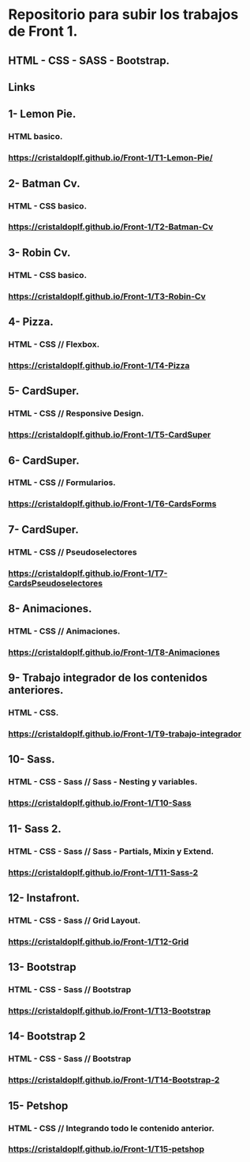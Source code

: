 # Repositorio para subir los trabajos de Front 1.

## HTML - CSS - SASS - Bootstrap.


## Links

## 1- Lemon Pie.
### HTML basico.
### https://cristaldoplf.github.io/Front-1/T1-Lemon-Pie/


## 2- Batman Cv.
###  HTML - CSS basico.
### https://cristaldoplf.github.io/Front-1/T2-Batman-Cv


## 3- Robin Cv. 
### HTML - CSS basico.
### https://cristaldoplf.github.io/Front-1/T3-Robin-Cv


## 4- Pizza. 
### HTML - CSS // Flexbox.
### https://cristaldoplf.github.io/Front-1/T4-Pizza


## 5- CardSuper.
### HTML - CSS // Responsive Design.
### https://cristaldoplf.github.io/Front-1/T5-CardSuper


## 6- CardSuper.
### HTML - CSS // Formularios.
### https://cristaldoplf.github.io/Front-1/T6-CardsForms


## 7- CardSuper.
### HTML - CSS // Pseudoselectores
### https://cristaldoplf.github.io/Front-1/T7-CardsPseudoselectores


## 8- Animaciones.
### HTML - CSS // Animaciones.
### https://cristaldoplf.github.io/Front-1/T8-Animaciones


## 9- Trabajo integrador de los contenidos anteriores.
### HTML - CSS.
### https://cristaldoplf.github.io/Front-1/T9-trabajo-integrador


## 10- Sass.
### HTML - CSS - Sass // Sass - Nesting y variables.
### https://cristaldoplf.github.io/Front-1/T10-Sass


## 11- Sass 2.
### HTML - CSS - Sass // Sass - Partials, Mixin y Extend.
### https://cristaldoplf.github.io/Front-1/T11-Sass-2


## 12- Instafront.
### HTML - CSS - Sass // Grid Layout.
### https://cristaldoplf.github.io/Front-1/T12-Grid


## 13- Bootstrap
### HTML - CSS - Sass // Bootstrap
### https://cristaldoplf.github.io/Front-1/T13-Bootstrap


## 14- Bootstrap 2
### HTML - CSS - Sass // Bootstrap
### https://cristaldoplf.github.io/Front-1/T14-Bootstrap-2


## 15- Petshop
### HTML - CSS // Integrando todo le contenido anterior.
### https://cristaldoplf.github.io/Front-1/T15-petshop
